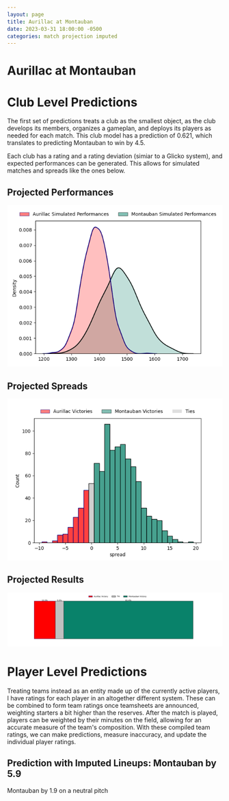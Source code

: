 ```yaml
---  
layout: page  
title: Aurillac at Montauban  
date: 2023-03-31 18:00:00 -0500  
categories: match projection imputed  
---
```

# Aurillac at Montauban

# Club Level Predictions


The first set of predictions treats a club as the smallest object, as the club develops its members, organizes a gameplan, and deploys its players as needed for each match. This club model has a prediction of 0.621, which translates to predicting Montauban to win by 4.5.

Each club has a rating and a rating deviation (simiar to a Glicko system), and expected performances can be generated. This allows for simulated matches and spreads like the ones below.
## Projected Performances


![Projected Performances](plots/performances_2023-03-31-Montauban-Aurillac.png)
## Projected Spreads


![Projected Spreads](plots/spreads_2023-03-31-Montauban-Aurillac.png)
## Projected Results


![Projected Results](plots/resultbar_2023-03-31-Montauban-Aurillac.png)
# Player Level Predictions


Treating teams instead as an entity made up of the currently active players, I have ratings for each player in an altogether different system. These can be combined to form team ratings once teamsheets are announced, weighting starters a bit higher than the reserves. After the match is played, players can be weighted by their minutes on the field, allowing for an accurate measure of the team's composition. With these compiled team ratings, we can make predictions, measure inaccuracy, and update the individual player ratings.
## Prediction with Imputed Lineups: Montauban by 5.9


Montauban by 1.9 on a neutral pitch

